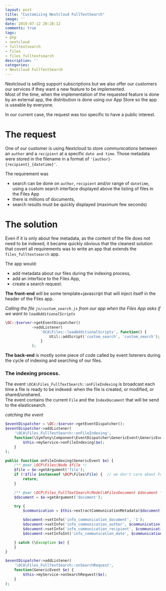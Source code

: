 ```yaml
---
layout: post
title: "Customizing Nextcloud FullTextSearch"
image: ''
date: 2019-07-12 20:28:12
comments: true
tags:
- php
- nextcloud
- fulltextsearch
- files
- files_fulltextsearch
description: ''
categories:
- Nextcloud FullTextSearch 
---
```


Nextcloud is selling support subscriptions but we also offer our customers our services if they want a new feature to be implemented.  
Most of the time, when the implementation of the requested feature is done by an external app, the distribution is done using our App Store so the app is useable by everyone.   

In our current case, the request was too specific to have a public interest.  

# The request

One of our customer is using Nextcloud to store _communications_ between an `author` and a `recipient` at a specific `date and time`. Those metadata were stored in the filename in a format of `'{author}-{recipient}_{datetime}'`.

The requirement was 

- search can be done on `author`, `recipient` and/or range of `datetime`, using a custom search interface displayed above the listing of files in the Files App
- there is millions of documents,
- search results must be quickly displayed (maximum few seconds)


# The solution

Even if it is only about few metadata, as the content of the file does not need to be indexed, it became quickly obvious that the cleanest solution that covert all requirements was to write an app that extends the `files_fulltextsearch` app.

The app would:

- add metadata about our files during the indexing process,
- add an interface to the Files App,
- create a search request.


**The front-end** will be some template+javascript that will inject itself in the header of the Files app.

_Calling the file `js/custom_search.js` from our app when the Files App asks if we want to `loadAdditionalScripts`_
```php
\OC::$server->getEventDispatcher()
            ->addListener(
			    'OCA\Files::loadAdditionalScripts', function() {
			        Util::addScript('custom_search', 'custom_search');
			    }
            );
```

**The back-end** is mostly some piece of code called by event listeners during the cycle of indexing and searching of our files.  


### The indexing process.

The event `\OCA\Files_FullTextSearch::onFileIndexing` is broadcast each time a file is ready to be indexed: when the file is created, or modified, or shared/unshared.  
The event contains the current `File` and the `IndexDocument` that will be send to the elasticsearch.


_catching the event_
```php
$eventDispatcher = \OC::$server->getEventDispatcher();
$eventDispatcher->addListener(
	'\OCA\Files_FullTextSearch::onFileIndexing',
	function(\Symfony\Component\EventDispatcher\GenericEvent\GenericEvent $e) {
		$this->myService->onFileIndexing($e);
	}
);
```




```php
public function onFileIndexing(GenericEvent $e) {
	/** @var \OCP\Files\Node $file */
	$file = $e->getArgument('file');
	if (!$file instanceof \OCP\Files\File) {  // we don't care about Folder
		return;
	}

	/** @var \OCP\Files_FullTextSearch\Model\AFilesDocument $document */
	$document = $e->getArgument('document');

    try {
		$communication = $this->extractCommunicationMetadata($document);

		$document->setInfo('info_communication_document', '1');
		$document->setInfo('info_communication_author', $communication->getAuthor());
		$document->setInfo('info_communication_recipient', $communication->getRecipient());
		$document->setInfoInt('info_communication_date', $communication->getDateTime()->getTimestamp());

	} catch (\Exception $e) {
	}
}
```


```php
$eventDispatcher->addListener(
	'\OCA\Files_FullTextSearch::onSearchRequest',
	function(GenericEvent $e) {
		$this->myService->onSearchRequest($e);
	}
);
```










